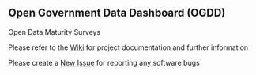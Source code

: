 ## Open Government Data Dashboard (OGDD)
 
Open Data Maturity Surveys

Please refer to the [Wiki](../../wiki) for project documentation and further information

Please create a [New Issue](../../issues/new) for reporting any software bugs
